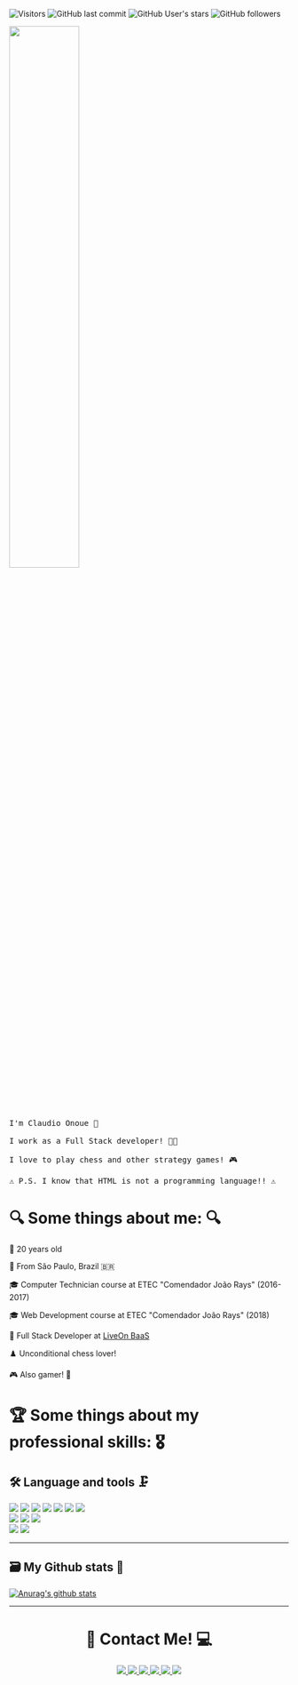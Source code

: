 ![Visitors](https://visitor-badge.laobi.icu/badge?page_id=claudioonoue.claudioonoue)
![GitHub last commit](https://img.shields.io/github/last-commit/claudioonoue/claudioonoue)
![GitHub User's stars](https://img.shields.io/github/stars/claudioonoue?style=social)
![GitHub followers](https://img.shields.io/github/followers/claudioonoue?style=social)

<p>
  <img src="https://media1.tenor.com/images/15f0729d004bbf7ecea976b38a1fd8cb/tenor.gif" width="50%">
  <br><br>
  <samp>
    I'm Claudio Onoue 👋
    <br><br>
    I work as a Full Stack developer! 👨‍💻
    <br><br>
    I love to play chess and other strategy games! 🎮
    <br><br>
    ⚠ P.S. I know that HTML is not a programming language!! ⚠
  </samp>
</p>

# 🔍 Some things about me: 🔍

🔋 20 years old

🌃 From São Paulo, Brazil 🇧🇷

🎓 Computer Technician course at ETEC "Comendador João Rays" (2016-2017)

🎓 Web Development course at ETEC "Comendador João Rays" (2018)

📌 Full Stack Developer at <a href="https://liveonbaas.com/">LiveOn BaaS</a>

♟️ Unconditional chess lover!

🎮 Also gamer! 👾

# 🏆 Some things about my professional skills: 🎖

## 🛠 Language and tools 🗜

<p>
    <img src="https://img.shields.io/badge/html5%20-%23E34F26.svg?&style=for-the-badge&logo=html5&logoColor=white"/>
    <img src="https://img.shields.io/badge/css3%20-%231572B6.svg?&style=for-the-badge&logo=css3&logoColor=white"/>
    <img src="https://img.shields.io/badge/javascript%20-%23323330.svg?&style=for-the-badge&logo=javascript&logoColor=%23F7DF1E"/>
    <img src="https://img.shields.io/badge/php-%23777BB4.svg?&style=for-the-badge&logo=php&logoColor=white"/>
    <img src="https://img.shields.io/badge/go-%2300ADD8.svg?&style=for-the-badge&logo=go&logoColor=white"/>
    <img src="https://img.shields.io/badge/c%23%20-%23239120.svg?&style=for-the-badge&logo=c-sharp&logoColor=white"/>
    <img src="https://img.shields.io/badge/shell_script%20-%23121011.svg?&style=for-the-badge&logo=gnu-bash&logoColor=white"/>
    <br/>
    <img src="https://img.shields.io/badge/mysql-%2300f.svg?&style=for-the-badge&logo=mysql&logoColor=white&color=black"/>
    <img src ="https://img.shields.io/badge/postgres-%23316192.svg?&style=for-the-badge&logo=postgresql&logoColor=white"/>
    <img src ="https://img.shields.io/badge/MongoDB-%234ea94b.svg?&style=for-the-badge&logo=mongodb&logoColor=white"/>
    <br/>
    <img src="https://img.shields.io/badge/docker%20-%230db7ed.svg?&style=for-the-badge&logo=docker&logoColor=white"/>
    <img src="https://img.shields.io/badge/git%20-%23F05033.svg?&style=for-the-badge&logo=git&logoColor=white"/>
</p>

-------

## 🗃 My Github stats 📏

[![Anurag's github stats](https://github-readme-stats.vercel.app/api?username=claudioonoue&show_icons=true&theme=dark)](https://github.com/anuraghazra/github-readme-stats)

-------

<div align="center">

# 📱 Contact Me! 💻

<a href="https://www.linkedin.com/in/claudio-onoue">
    <img src="https://img.shields.io/badge/LinkedIn%20-%230077B5.svg?&style=for-the-badge&logo=linkedin&logoColor=white"/> 
</a>
<a href="https://join.skype.com/invite/ssnkEArSbcNO">
    <img src="https://img.shields.io/badge/Skype%20-%2300AFF0.svg?&style=for-the-badge&logo=Skype&logoColor=white"/>
</a>
<a href="https://wa.me/5511965600263">
    <img src="https://img.shields.io/badge/WhatsApp%20-%2325D366.svg?&style=for-the-badge&logo=WhatsApp&logoColor=white"/>
</a>
<a href="https://www.facebook.com/ClaudioOnoue">
    <img src="https://img.shields.io/badge/Facebook%20-%231877F2.svg?&style=for-the-badge&logo=Facebook&logoColor=white"/>
</a>
<a href="https://www.instagram.com/claudio_onoue">
    <img src="https://img.shields.io/badge/Instagram%20-%23E4405F.svg?&style=for-the-badge&logo=Instagram&logoColor=white"/>
</a>
<a href="https://open.spotify.com/user/217ehvi3ojxk5sy7wpfctz5yi?si=gjWGNiZWSiC-HuyNwrXadg">
    <img src="https://img.shields.io/badge/Spotify%20-%231ED760.svg?&style=for-the-badge&logo=Spotify&logoColor=white"/>
</a>

</div>
